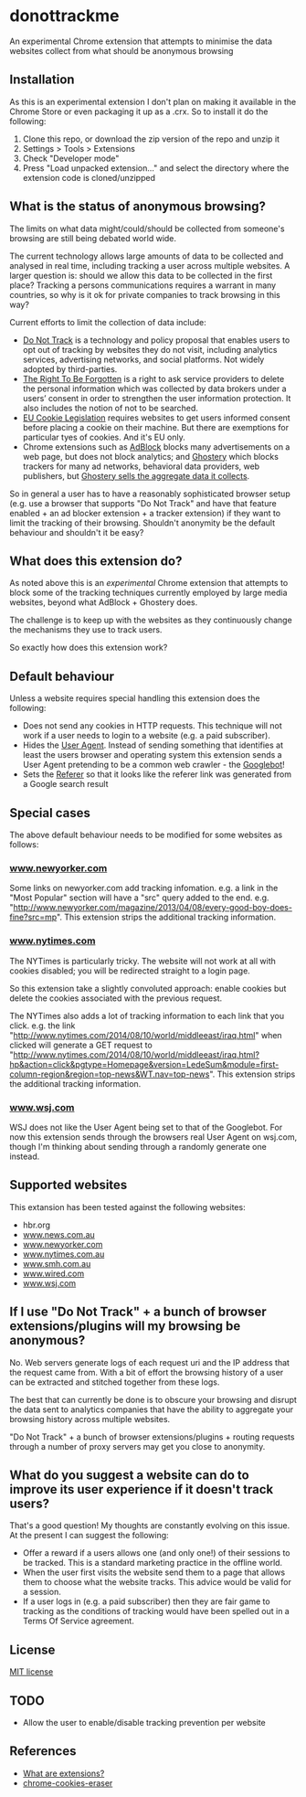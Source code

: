 donottrackme
============

An experimental Chrome extension that attempts to minimise the data websites collect from what should be anonymous browsing

## Installation

As this is an experimental extension I don't plan on making it available in the Chrome Store or even packaging it up as a .crx. So to install it do the following:

1. Clone this repo, or download the zip version of the repo and unzip it
2. Settings > Tools > Extensions
3. Check "Developer mode"
4. Press "Load unpacked extension..." and select the directory where the extension code is cloned/unzipped

## What is the status of anonymous browsing?

The limits on what data might/could/should be collected from someone's browsing are still being debated world wide.

The current technology allows large amounts of data to be collected and analysed in real time, including tracking a user across multiple websites. A larger question is: should we allow this data to be collected in the first place? Tracking a persons communications requires a warrant in many countries, so why is it ok for private companies to track browsing in this way?

Current efforts to limit the collection of data include:

* [Do Not Track](http://donottrack.us/) is a technology and policy proposal that enables users to opt out of tracking by websites they do not visit, including analytics services, advertising networks, and social platforms. Not widely adopted by third-parties.
* [The Right To Be Forgotten](https://en.wikipedia.org/wiki/Right_to_be_forgotten) is a right to ask service providers to delete the personal information which was collected by data brokers under a users’ consent in order to strengthen the user information protection. It also includes the notion of not to be searched.
* [EU Cookie Legislation](http://ec.europa.eu/ipg/basics/legal/cookies/index_en.htm) requires websites to get users informed consent before placing a cookie on their machine. But there are exemptions for particular tyes of cookies. And it's EU only.
* Chrome extensions such as [AdBlock](https://chrome.google.com/webstore/detail/adblock/gighmmpiobklfepjocnamgkkbiglidom) blocks many advertisements on a web page, but does not block analytics; and [Ghostery](https://chrome.google.com/webstore/detail/ghostery/mlomiejdfkolichcflejclcbmpeaniij) which blocks trackers for many ad networks, behavioral data providers, web publishers, but [Ghostery sells the aggregate data it collects](https://www.ghostery.com/en/faq#q4-general).

So in general a user has to have a reasonably sophisticated browser setup (e.g. use a browser that supports "Do Not Track" and have that feature enabled + an ad blocker extension + a tracker extension) if they want to limit the tracking of their browsing. Shouldn't anonymity be the default behaviour and shouldn't it be easy?

## What does this extension do?

As noted above this is an *experimental* Chrome extension that attempts to block some of the tracking techniques currently employed by large media websites, beyond what AdBlock + Ghostery does.

The challenge is to keep up with the websites as they continuously change the mechanisms they use to track users.

So exactly how does this extension work?

## Default behaviour

Unless a website requires special handling this extension does the following:

* Does not send any cookies in HTTP requests. This technique will not work if a user needs to login to a website (e.g. a paid subscriber).
* Hides the [User Agent](https://en.wikipedia.org/wiki/User_agent). Instead of sending something that identifies at least the users browser and operating system this extension sends a User Agent pretending to be a common web crawler - the [Googlebot](https://en.wikipedia.org/wiki/Googlebot)!
* Sets the [Referer](https://en.wikipedia.org/wiki/HTTP_referer) so that it looks like the referer link was generated from a Google search result

## Special cases

The above default behaviour needs to be modified for some websites as follows:

### www.newyorker.com

Some links on newyorker.com add tracking infomation. e.g. a link in the "Most Popular" section will have a "src" query added to the end. e.g. "http://www.newyorker.com/magazine/2013/04/08/every-good-boy-does-fine?src=mp". This extension strips the additional tracking information.

### www.nytimes.com

The NYTimes is particularly tricky. The website will not work at all with cookies disabled; you will be redirected straight to a login page.

So this extension take a slightly convoluted approach: enable cookies but delete the cookies associated with the previous request.

The NYTimes also adds a lot of tracking information to each link that you click. e.g. the link "http://www.nytimes.com/2014/08/10/world/middleeast/iraq.html" when clicked will generate a GET request to "http://www.nytimes.com/2014/08/10/world/middleeast/iraq.html?hp&action=click&pgtype=Homepage&version=LedeSum&module=first-column-region&region=top-news&WT.nav=top-news". This extension strips the additional tracking information.

### www.wsj.com

WSJ does not like the User Agent being set to that of the Googlebot. For now this extension sends through the browsers real User Agent on wsj.com, though I'm thinking about sending through a randomly generate one instead.

## Supported websites

This extansion has been tested against the following websites:

* hbr.org
* www.news.com.au
* www.newyorker.com
* www.nytimes.com.au
* www.smh.com.au
* www.wired.com
* www.wsj.com

## If I use "Do Not Track" + a bunch of browser extensions/plugins will my browsing be anonymous?

No. Web servers generate logs of each request uri and the IP address that the request came from. With a bit of effort the browsing history of a user can be extracted and stitched together from these logs.

The best that can currently be done is to obscure your browsing and disrupt the data sent to analytics companies that have the ability to aggregate your browsing history across multiple websites.

"Do Not Track" + a bunch of browser extensions/plugins + routing requests through a number of proxy servers may get you close to anonymity.

## What do you suggest a website can do to improve its user experience if it doesn't track users?

That's a good question! My thoughts are constantly evolving on this issue. At the present I can suggest the following:

* Offer a reward if a users allows one (and only one!) of their sessions to be tracked. This is a standard marketing practice in the offline world.
* When the user first visits the website send them to a page that allows them to choose what the website tracks. This advice would be valid for a session.
* If a user logs in (e.g. a paid subscriber) then they are fair game to tracking as the conditions of tracking would have been spelled out in a Terms Of Service agreement.

## License

[MIT license](LICENSE)

## TODO

* Allow the user to enable/disable tracking prevention per website

## References

* [What are extensions?](https://developer.chrome.com/extensions)
* [chrome-cookies-eraser](https://github.com/ksol/chrome-cookies-eraser)
